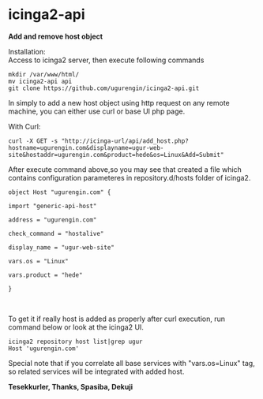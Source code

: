 <h1 id="icinga2-api">icinga2-api</h1>

<p><strong>Add and remove host object</strong></p>

<p>Installation: <br>
Access to icinga2 server, then execute following commands</p>

<pre><code>mkdir /var/www/html/
mv icinga2-api api
git clone https://github.com/ugurengin/icinga2-api.git
</code></pre>

<p>In simply to add a new host object using http request on any remote machine, you can either use curl or base UI php page.</p>

<p>With Curl:</p>

<p><code>curl -X GET -s "http://icinga-url/api/add_host.php?hostname=ugurengin.com&amp;displayname=ugur-web-site&amp;hostaddr=ugurengin.com&amp;product=hede&amp;os=Linux&amp;Add=Submit"</code></p>

<p>After execute command above,so you may see that created a file which contains configuration parameteres in repository.d/hosts folder of icinga2.</p>

<p><code>object Host "ugurengin.com" { <br>
import "generic-api-host" <br>
address = "ugurengin.com" <br>
check_command = "hostalive" <br>
display_name = "ugur-web-site" <br>
vars.os = "Linux" <br>
vars.product = "hede" <br>
} <br>
</code> <br>

To get it if really host is added as properly after curl execution, run command below or look at the icinga2 UI.</p>

<pre><code>icinga2 repository host list|grep ugur
Host 'ugurengin.com'
</code></pre>

<p>Special note that if you correlate all base services with "vars.os=Linux" tag, so related services will be integrated with added host.</p>

<p><strong>Tesekkurler, Thanks, Spasiba, Dekuji</strong></p>
